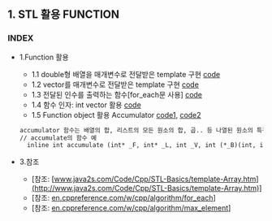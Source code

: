 ## 1. STL 활용 FUNCTION
### INDEX
* 1.Function 활용
    * 1.1 double형 배열을 매개변수로 전달받은 template 구현 [code](https://github.com/csbyun-data/CPP-Pro/blob/main/chap5/STL/Function/Template_Arrays1.cpp)
    * 1.2 vector를 매개변수로 전달받은 template 구현 [code](https://github.com/csbyun-data/CPP-Pro/blob/main/chap5/STL/Function/Template_Arrays2.cpp)
    * 1.3 전달된 인수를 출력하는 함수[for_each문 사용] [code](https://github.com/csbyun-data/CPP-Pro/blob/main/chap5/STL/Function/for_each.cpp)
    * 1.4 함수 인자: int vector 활용 [code](https://github.com/csbyun-data/CPP-Pro/blob/main/chap5/STL/Function/Min_Max.cpp)
    * 1.5 Function object 활용 Accumulator [code1](https://github.com/csbyun-data/CPP-Pro/blob/main/chap5/STL/Function/accumulate_sum.cpp), [code2]()
    ```txt
    accumulator 함수는 배열의 합, 리스트의 모든 원소의 합, 곱.. 등 나열된 원소의 특정한 연산을 할때 사용
    // accumulate의 함수 예
      inline int accumulate (int* _F, int* _L, int _V, int (*_B)(int, int));
    ```

* 3.참조
   * [참조: [www.java2s.com/Code/Cpp/STL-Basics/template-Array.htm](http://www.java2s.com/Code/Cpp/STL-Basics/template-Array.htm)]
   * [참조: [en.cppreference.com/w/cpp/algorithm/for_each](https://en.cppreference.com/w/cpp/algorithm/for_each)]
   * [참조: [en.cppreference.com/w/cpp/algorithm/max_element](https://en.cppreference.com/w/cpp/algorithm/max_element)]
